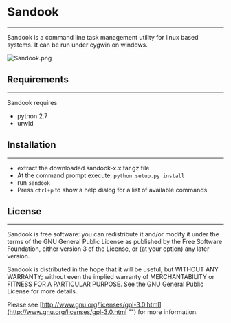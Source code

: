 # **Sandook**
-------------------


Sandook is a command line task management utility for linux based systems.
It can be run under cygwin on windows.

![Sandook.png](http://dl.dropbox.com/u/153809199/Sandook.png "Sandook Task Manager")

## Requirements
---------------

Sandook requires

+ python 2.7
+ urwid

## Installation
----------------

+ extract the downloaded sandook-x.x.tar.gz file
+ At the command prompt execute:  ```python setup.py install  ```
+ run ```sandook```
+ Press ```ctrl+p``` to show a help dialog for a list of available commands

## License
-----------

Sandook is free software: you can redistribute it and/or modify
it under the terms of the GNU General Public License as published by
the Free Software Foundation, either version 3 of the License, or
(at your option) any later version.

Sandook is distributed in the hope that it will be useful,
but WITHOUT ANY WARRANTY; without even the implied warranty of
MERCHANTABILITY or FITNESS FOR A PARTICULAR PURPOSE.  See the
GNU General Public License for more details.

Please see [http://www.gnu.org/licenses/gpl-3.0.html](http://www.gnu.org/licenses/gpl-3.0.html "") for more information.
